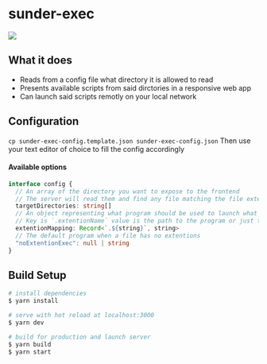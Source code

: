 # sunder-exec
![](https://cdn.cloudflare.steamstatic.com/steamcommunity/public/images/avatars/84/84207be4c0db5dd637023062494a50781a9653af_full.jpg)

## What it does
- Reads from a config file what directory it is allowed to read
- Presents available scripts from said dirctories in a responsive web app
- Can launch said scripts remotly on your local network

## Configuration
```cp sunder-exec-config.template.json sunder-exec-config.json```
Then use your text editor of choice to fill the config accordingly

#### Available options
```typescript
interface config {
  // An array of the directory you want to expose to the frontend
  // The server will read them and find any file matching the file extentions you configured
  targetDirectories: string[]
  // An object representing what program should be used to launch what type of files
  // Key is `.extentionName` value is the path to the program or just the shell command name
  extentionMapping: Record<`.${string}`, string>
  // The default program when a file has no extentions
  "noExtentionExec": null | string
}
```

## Build Setup

```bash
# install dependencies
$ yarn install

# serve with hot reload at localhost:3000
$ yarn dev

# build for production and launch server
$ yarn build
$ yarn start
```
